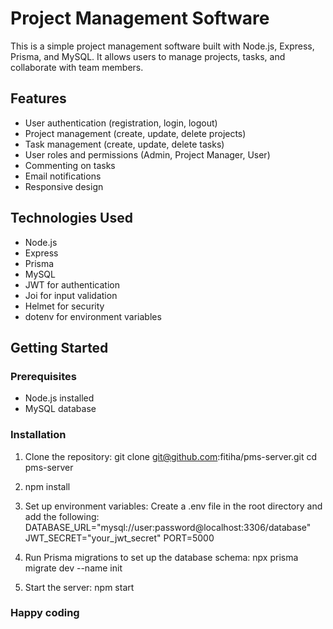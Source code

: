 # Project Management Software

This is a simple project management software built with Node.js, Express, Prisma, and MySQL. It allows users to manage projects, tasks, and collaborate with team members.

## Features

- User authentication (registration, login, logout)
- Project management (create, update, delete projects)
- Task management (create, update, delete tasks)
- User roles and permissions (Admin, Project Manager, User)
- Commenting on tasks
- Email notifications
- Responsive design

## Technologies Used

- Node.js
- Express
- Prisma
- MySQL
- JWT for authentication
- Joi for input validation
- Helmet for security
- dotenv for environment variables

## Getting Started

### Prerequisites

- Node.js installed
- MySQL database

### Installation

1. Clone the repository:
   git clone git@github.com:fitiha/pms-server.git
   cd pms-server

2. npm install

3. Set up environment variables:
Create a .env file in the root directory and add the following:
   DATABASE_URL="mysql://user:password@localhost:3306/database"
   JWT_SECRET="your_jwt_secret"
   PORT=5000

4. Run Prisma migrations to set up the database schema:
   npx prisma migrate dev --name init

5. Start the server:
   npm start

### Happy coding 